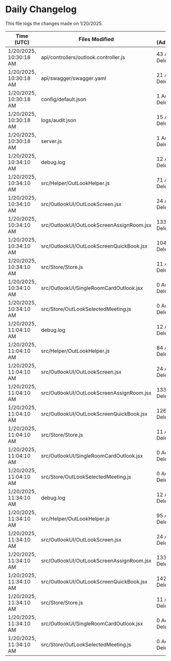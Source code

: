 # Daily Changelog

This file logs the changes made on 1/20/2025.

| Time (UTC)             | Files Modified                    | Changes (Addition/Deletion) |
|------------------------|-----------------------------------|-----------------------------|
| 1/20/2025, 10:30:18 AM | api/controllers/outlook.controller.js | 43 Additions & 6 Deletions |
| 1/20/2025, 10:30:18 AM | api/swagger/swagger.yaml | 21 Additions & 1 Deletions |
| 1/20/2025, 10:30:18 AM | config/default.json | 1 Additions & 1 Deletions |
| 1/20/2025, 10:30:18 AM | logs/audit.json | 15 Additions & 15 Deletions |
| 1/20/2025, 10:30:18 AM | server.js | 1 Additions & 1 Deletions |
| 1/20/2025, 10:34:10 AM | debug.log | 12 Additions & 0 Deletions|
| 1/20/2025, 10:34:10 AM | src/Helper/OutLookHelper.js | 71 Additions & 38 Deletions|
| 1/20/2025, 10:34:10 AM | src/OutlookUI/OutLookScreen.jsx | 24 Additions & 17 Deletions|
| 1/20/2025, 10:34:10 AM | src/OutlookUI/OutLookScreenAssignRoom.jsx | 133 Additions & 58 Deletions|
| 1/20/2025, 10:34:10 AM | src/OutlookUI/OutLookScreenQuickBook.jsx | 104 Additions & 63 Deletions|
| 1/20/2025, 10:34:10 AM | src/Store/Store.js | 11 Additions & 11 Deletions|
| 1/20/2025, 10:34:10 AM | src/OutlookUI/SingleRoomCardOutlook.jsx | 0 Additions & 0 Deletions|
| 1/20/2025, 10:34:10 AM | src/Store/OutLookSelectedMeeting.js | 0 Additions & 0 Deletions|
| 1/20/2025, 11:04:10 AM | debug.log | 12 Additions & 0 Deletions|
| 1/20/2025, 11:04:10 AM | src/Helper/OutLookHelper.js | 84 Additions & 38 Deletions|
| 1/20/2025, 11:04:10 AM | src/OutlookUI/OutLookScreen.jsx | 24 Additions & 17 Deletions|
| 1/20/2025, 11:04:10 AM | src/OutlookUI/OutLookScreenAssignRoom.jsx | 133 Additions & 58 Deletions|
| 1/20/2025, 11:04:10 AM | src/OutlookUI/OutLookScreenQuickBook.jsx | 126 Additions & 63 Deletions|
| 1/20/2025, 11:04:10 AM | src/Store/Store.js | 11 Additions & 11 Deletions|
| 1/20/2025, 11:04:10 AM | src/OutlookUI/SingleRoomCardOutlook.jsx | 0 Additions & 0 Deletions|
| 1/20/2025, 11:04:10 AM | src/Store/OutLookSelectedMeeting.js | 0 Additions & 0 Deletions|
| 1/20/2025, 11:34:10 AM | debug.log | 12 Additions & 0 Deletions|
| 1/20/2025, 11:34:10 AM | src/Helper/OutLookHelper.js | 95 Additions & 38 Deletions|
| 1/20/2025, 11:34:10 AM | src/OutlookUI/OutLookScreen.jsx | 24 Additions & 17 Deletions|
| 1/20/2025, 11:34:10 AM | src/OutlookUI/OutLookScreenAssignRoom.jsx | 133 Additions & 58 Deletions|
| 1/20/2025, 11:34:10 AM | src/OutlookUI/OutLookScreenQuickBook.jsx | 142 Additions & 63 Deletions|
| 1/20/2025, 11:34:10 AM | src/Store/Store.js | 11 Additions & 11 Deletions|
| 1/20/2025, 11:34:10 AM | src/OutlookUI/SingleRoomCardOutlook.jsx | 0 Additions & 0 Deletions|
| 1/20/2025, 11:34:10 AM | src/Store/OutLookSelectedMeeting.js | 0 Additions & 0 Deletions|
